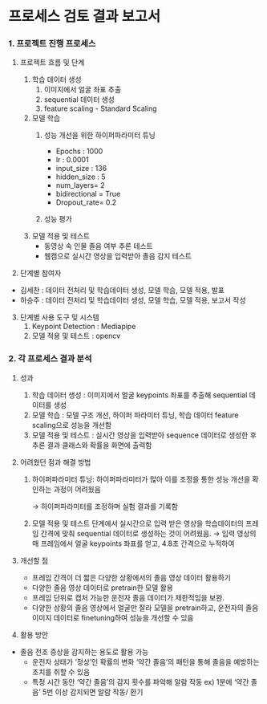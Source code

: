 # 프로세스 검토 결과 보고서

### 1. 프로젝트 진행 프로세스

1. 프로젝트 흐름 및 단계
    1. 학습 데이터 생성
        1. 이미지에서 얼굴 좌표 추출
        2. sequential 데이터 생성
        3. feature scaling  - Standard Scaling
    2. 모델 학습
        1. 성능 개선을 위한 하이퍼파라미터 튜닝
            - Epochs : 1000
            - lr : 0.0001
            - input_size : 136
            - hidden_size : 5
            - num_layers= 2
            - bidirectional = True
            - Dropout_rate= 0.2
            
        2. 성능 평가 
    3. 모델 적용 및 테스트 
        - 동영상 속 인물 졸음 여부 추론 테스트
        - 웹캠으로 실시간 영상을 입력받아 졸음 감지 테스트
    
2. 단계별 참여자
- 김세찬 :  데이터 전처리 및 학습데이터 생성, 모델 학습,  모델 적용, 발표
- 하승주 : 데이터 전처리 및 학습데이터 생성, 모델 학습, 모델 적용, 보고서 작성

3. 단계별 사용 도구 및 시스템 
    1. Keypoint Detection : Mediapipe
    2. 모델 적용 및 테스트 : opencv 
    

### 2. 각 프로세스 결과 분석

1. 성과 
    1. 학습 데이터 생성 : 이미지에서 얼굴 keypoints 좌표를 추출해  sequential 데이터를 생성
    2. 모델 학습 : 모델 구조 개선, 하이퍼 파라미터 튜닝, 학습 데이터 feature scaling으로 성능을 개선함
    3. 모델 적용 및 테스트 : 실시간 영상을 입력받아 sequence 데이터로 생성한 후 추론 결과 클래스와 확률을 화면에 출력함 
2. 어려웠던 점과 해결 방법
    1. 하이퍼파라미터 튜닝: 하이퍼파라미터가 많아 이를 조정을 통한 성능 개선을 확인하는 과정이 어려웠음
        
        →  하이퍼파라미터를 조정하며 실험 결과를 기록함 
        
    2. 모델 적용 및 테스트 단계에서 실시간으로 입력 받은 영상을 학습데이터의 프레임 간격에 맞춰  sequential 데이터로 생성하는 것이 어려웠음. 
    → 입력 영상의 매 프레임에서 얼굴 keypoints 좌표를 얻고,  4.8초 간격으로 누적하여 
    
3. 개선할 점
    - 프레임 간격이 더 짧은 다양한 상황에서의  졸음 영상 데이터 활용하기
    - 다양한 졸음 영상 데이터로 pretrain한 모델 활용
    - 프레임 단위로 캡처 가능한 운전자 졸음 데이터가 제한적임을 보완.
    - 다양한 상황의 졸음 영상에서 얼굴만 잘라 모델을 pretrain하고, 운전자의 졸음 이미지 데이터로 finetuning하여 성능을 개선할 수 있음
      
4. 활용 방안
- 졸음 전조 증상을 감지하는 용도로 활용 가능
    - 운전자 상태가 ‘정상’인 확률의 변화 ‘약간 졸음’의 패턴을 통해 졸음을 예방하는 조치를 취할 수 있음
    - 특정 시간 동안 ‘약간 졸음’의 감지 횟수를 파악해 알람 작동 
    ex) 1분에 ‘약간 졸음’ 5번 이상 감지되면 알람 작동/ 환기
